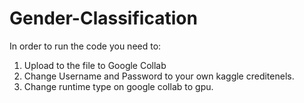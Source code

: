 # Gender-Classification

In order to run the code you need to:
1. Upload to the file to Google Collab
2. Change Username and Password to your own kaggle creditenels.
3. Change runtime type on google collab to gpu.
